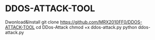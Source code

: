 # DDOS-ATTACK-TOOL
Dwonload&Install
git clone https://github.com/MRX2010FF0/DDOS-ATTACK-TOOL
cd DDos-Attack
chmod +x ddos-attack.py
python ddos-attack.py
